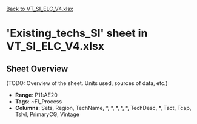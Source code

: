 [Back to VT_SI_ELC_V4.xlsx](README.md)

# 'Existing_techs_SI' sheet in VT_SI_ELC_V4.xlsx

## Sheet Overview

(TODO: Overview of the sheet. Units used, sources of data, etc.)

- **Range**: P11:AE20
- **Tags**: ~FI_Process
- **Columns**: Sets, Region, TechName, *, *, *, *, *, TechDesc, *, Tact, Tcap, Tslvl, PrimaryCG, Vintage

